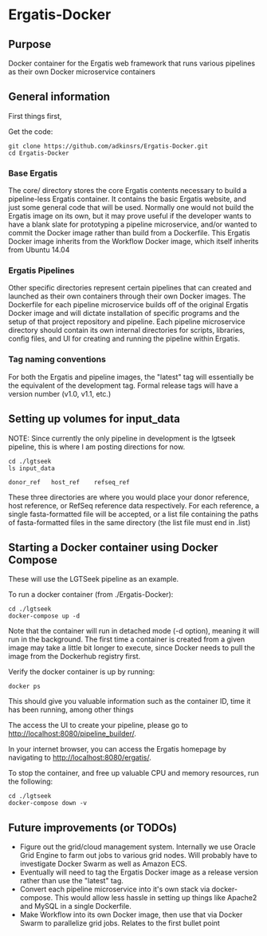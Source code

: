 # Ergatis-Docker

## Purpose
Docker container for the Ergatis web framework that runs various pipelines as their own Docker microservice containers

## General information

First things first,

Get the code:
```
git clone https://github.com/adkinsrs/Ergatis-Docker.git
cd Ergatis-Docker
```

### Base Ergatis
The core/ directory stores the core Ergatis contents necessary to build a pipeline-less Ergatis container.  It contains the basic Ergatis website, and just some general code that will be used.  Normally one would not build the Ergatis image on its own, but it may prove useful if the developer wants to have a blank slate for prototyping a pipeline microservice, and/or wanted to commit the Docker image rather than build from a Dockerfile.  This Ergatis Docker image inherits from the Workflow Docker image, which itself inherits from Ubuntu 14.04

### Ergatis Pipelines
Other specific directories represent certain pipelines that can created and launched as their own containers through their own Docker images.  The Dockerfile for each pipeline microservice builds off of the original Ergatis Docker image and will dictate installation of specific programs and the setup of that project repository and pipeline.  Each pipeline microservice directory should contain its own internal directories for scripts, libraries, config files, and UI for creating and running the pipeline within Ergatis.

### Tag naming conventions
For both the Ergatis and pipeline images, the "latest" tag will essentially be the equivalent of the development tag.  Formal release tags will have a version number (v1.0, v1.1, etc.)

## Setting up volumes for input_data

NOTE:  Since currently the only pipeline in development is the lgtseek pipeline, this is where I am posting directions for now.

```
cd ./lgtseek
ls input_data

donor_ref	host_ref	refseq_ref
```
These three directories are where you would place your donor reference, host reference, or RefSeq reference data respectively.  For each reference, a single fasta-formatted file will be accepted, or a list file containing the paths of fasta-formatted files in the same directory (the list file must end in .list) 

## Starting a Docker container using Docker Compose
These will use the LGTSeek pipeline as an example.

To run a docker container (from ./Ergatis-Docker):
```
cd ./lgtseek
docker-compose up -d
```
Note that the container will run in detached mode (-d option), meaning it will run in the background.  The first time a container is created from a given image may take a little bit longer to execute, since Docker needs to pull the image from the Dockerhub registry first.

Verify the docker container is up by running:
```
docker ps
```
This should give you valuable information such as the container ID, time it has been running, among other things

The access the UI to create your pipeline, please go to
[http://localhost:8080/pipeline_builder/](http://localhost:8080/pipeline_builder/).

In your internet browser, you can access the Ergatis homepage by navigating to [http://localhost:8080/ergatis/](http://localhost:8080/ergatis/).

To stop the container, and free up valuable CPU and memory resources, run the following:
```
cd ./lgtseek
docker-compose down -v
```

## Future improvements (or TODOs)
* Figure out the grid/cloud management system.  Internally we use Oracle Grid Engine to farm out jobs to various grid nodes.  Will probably have to investigate Docker Swarm as well as Amazon ECS.
* Eventually will need to tag the Ergatis Docker image as a release version rather than use the "latest" tag.
* Convert each pipeline microservice into it's own stack via docker-compose.  This would allow less hassle in setting up things like Apache2 and MySQL in a single Dockerfile.
* Make Workflow into its own Docker image, then use that via Docker Swarm to parallelize grid jobs.  Relates to the first bullet point
